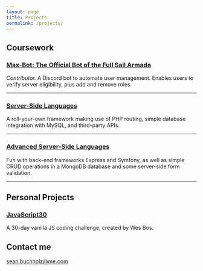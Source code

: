 ```yaml
---
layout: page
title: Projects
permalink: /projects/
---
```


## Coursework

### [Max-Bot: The Official Bot of the Full Sail Armada](https://github.com/reactivepixel/Max-Bot)
_Contributor._ A Discord bot to automate user management. Enables users to verify server eligibility, plus add and remove roles.

***

### [Server-Side Languages](https://github.com/buchholz-sean/serversidelang)
A roll-your-own framework making use of PHP routing, simple database integration with MySQL, and third-party APIs.

***

### [Advanced Server-Side Languages](https://github.com/buchholz-sean/advserverside)
Fun with back-end frameworks Express and Symfony, as well as simple CRUD operations in a MongoDB database and some server-side form validation.

***

## Personal Projects

### [JavaScript30](https://github.com/seanbuchholz/JavaScript30)

  A 30-day vanilla JS coding challenge, created by Wes Bos.




## Contact me

[sean.buchholz@me.com](mailto:sean.buchholz@me.com)

